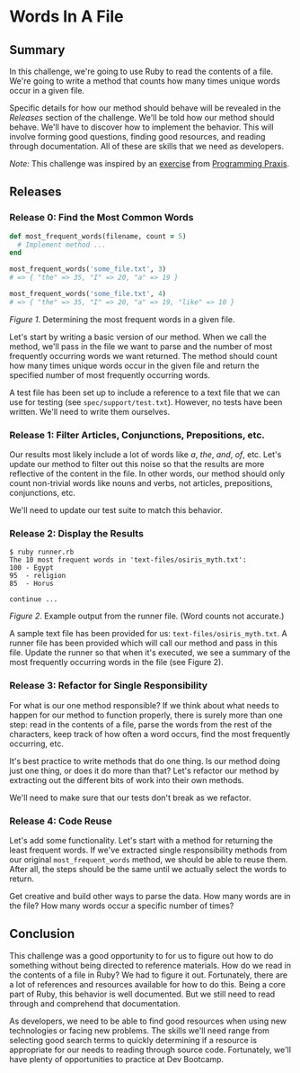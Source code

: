 # Words In A File

## Summary
In this challenge, we're going to use Ruby to read the contents of a file.  We're going to write a method that counts how many times unique words occur in a given file.

Specific details for how our method should behave will be revealed in the *Releases* section of the challenge.  We'll be told how our method should behave.  We'll have to discover how to implement the behavior.  This will involve forming good questions, finding good resources, and reading through documentation.  All of these are skills that we need as developers.

*Note:* This challenge was inspired by an [exercise] from [Programming Praxis].

## Releases
### Release 0: Find the Most Common Words
```ruby
def most_frequent_words(filename, count = 5)
  # Implement method ...
end

most_frequent_words('some_file.txt', 3)
# => { "the" => 35, "I" => 20, "a" => 19 }

most_frequent_words('some_file.txt', 4)
# => { "the" => 35, "I" => 20, "a" => 19, "like" => 10 }
```
*Figure 1*. Determining the most frequent words in a given file. 

Let's start by writing a basic version of our method.  When we call the method, we'll pass in the file we want to parse and the number of most frequently occurring words we want returned.  The method should count how many times unique words occur in the given file and return the specified number of most frequently occurring words.

A test file has been set up to include a reference to a text file that we can use for testing (see `spec/support/test.txt`).  However, no tests have been written.  We'll need to write them ourselves.


### Release 1: Filter Articles, Conjunctions, Prepositions, etc.
Our results most likely include a lot of words like *a*, *the*, *and*, *of*, etc.  Let's update our method to filter out this noise so that the results are more reflective of the content in the file.  In other words, our method should only count non-trivial words like nouns and verbs, not articles, prepositions, conjunctions, etc.

We'll need to update our test suite to match this behavior.


### Release 2: Display the Results
```
$ ruby runner.rb
The 10 most frequent words in 'text-files/osiris_myth.txt':
100 - Egypt
95  - religion
85  - Horus

continue ...
```
*Figure 2*. Example output from the runner file. (Word counts not accurate.)

A sample text file has been provided for us:  `text-files/osiris_myth.txt`.  A runner file has been provided which will call our method and pass in this file.  Update the runner so that when it's executed, we see a summary of the most frequently occurring words in the file (see Figure 2).


### Release 3: Refactor for Single Responsibility
For what is our one method responsible?  If we think about what needs to happen for our method to function properly, there is surely more than one step: read in the contents of a file, parse the words from the rest of the characters, keep track of how often a word occurs, find the most frequently occurring, etc.

It's best practice to write methods that do one thing.  Is our method doing just one thing, or does it do more than that?  Let's refactor our method by extracting out the different bits of work into their own methods.

We'll need to make sure that our tests don't break as we refactor.


### Release 4: Code Reuse
Let's add some functionality.  Let's start with a method for returning the least frequent words.  If we've extracted single responsibility methods from our original `most_frequent_words` method, we should be able to reuse them.  After all, the steps should be the same until we actually select the words to return.

Get creative and build other ways to parse the data. How many words are in the file?  How many words occur a specific number of times?


## Conclusion
This challenge was a good opportunity to for us to figure out how to do something without being directed to reference materials.  How do we read in the contents of a file in Ruby?  We had to figure it out.  Fortunately, there are a lot of references and resources available for how to do this.  Being a core part of Ruby, this behavior is well documented.  But we still need to read through and comprehend that documentation.

As developers, we need to be able to find good resources when using new technologies or facing new problems.  The skills we'll need range from selecting good search terms to quickly determining if a resource is appropriate for our needs to reading through source code.  Fortunately, we'll have plenty of opportunities to practice at Dev Bootcamp.

[exercise]: http://programmingpraxis.com/2009/03/10/word-frequencies/
[Programming Praxis]: http://programmingpraxis.com/
